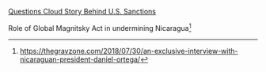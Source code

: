 [Questions Cloud Story Behind U.S. Sanctions](https://www.spiegel.de/international/world/the-case-of-sergei-magnitsky-anti-corruption-champion-or-corrupt-anti-hero-a-1297796.html)

Role of Global Magnitsky Act in undermining Nicaragua[^1]

[^1]: https://thegrayzone.com/2018/07/30/an-exclusive-interview-with-nicaraguan-president-daniel-ortega/